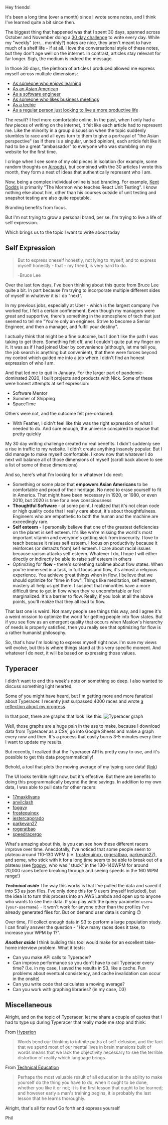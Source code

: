 Hey friends!

It's been a long time (over a month) since I wrote some notes, and I think I've learned quite a bit since then.

The biggest thing that happened was that I spent 30 days, spanned across October and November doing a [30 day challenge](https://pliao39.com/writing-day-30-of-30) to write every day. While my "weekly" (err... monthly?) notes are nice, they aren't meant to have much of a shelf life - if at all. I love the conversational style of these notes, but they don't age well on the internet. In contrast, articles stay relevant for far longer. Sigh, the medium is indeed the message.

In those 30 days, the plethora of articles I produced allowed me express myself across multiple dimensions:

- [As someone who enjoys learning](https://pliao39.com/notes-on-waitzkin-at-sohn)
- [As an Asian American](https://pliao39.com/in-my-minor-feelings)
- [As a software engineer](https://pliao39.com/simple-algorithms-and-exponents)
- [As someone who likes business meetings](https://pliao39.com/good-meeting)
- [As a techie](https://pliao39.com/legibility-and-software)
- [As a regular person just looking to live a more productive life](https://pliao39.com/168-hours)

The result? I feel more comfortable online. In the past, when I only had a few pieces of writing on the internet, it felt like each article had to represent me. Like the minority in a group discussion when the topic suddenly stumbles to race and all eyes turn to them to give a portrayal of "the Asian perspective" (as if there is a singular, united opinion), each article felt like it had to be a great "ambassador" to everyone who was stumbling on my website for the first time.

I cringe when I see some of my old pieces in isolation (for example, some random thoughts on [Airpods](https://pliao39.com/airpods)), but combined with the 30 articles I wrote this month, they form a nest of ideas that authentically represent who I am. 

Now, being a complex individual online is bad branding. For example, [Kent Dodds](https://kentcdodds.com/about/) is primarily "The Mormon who teaches React Unit Testing". I know nothing else about him, other than his courses outside of unit testing and snapshot testing are also quite reputable.

Branding benefits from focus.

But I'm not trying to grow a personal brand, per se. I'm trying to live a life of self expression.

Which brings us to the topic I want to write about today

## Self Expression

> But to express oneself honestly, not lying to myself, and to express myself honestly - that - my friend, is very hard to do.
> 
> -Bruce Lee

Over the last few days, I've been thinking about this quote from Bruce Lee quite a bit. In part because I'm trying to incorporate multiple different sides of myself in whatever it is I do "next".

In my previous jobs, especially at Uber - which is the largest company I've worked for, I felt a certain confinement. Even though my managers were great and supportive, there's something in the atmosphere of tech that just seemed to tell me "You're only an engineer. Strive to become a Senior Engineer, and then a manager, and fulfill your destiny".

I actually think that might be a fine outcome, but I don't like the path I was taking to get there. Something felt off, and I couldn't quite put my finger on it. It was as if I had joined Uber by convenience (although, let me tell you, the job search is anything but convenient), that there were forces beyond my control which guided me into a job where I didn't find an honest expression of who I am.

And that led me to quit in January. For the larger part of pandemic-dominated 2020, I built projects and products with Nick. Some of these were honest attempts at self expression:

- Software Mentor
- Summer of Shipping
- SpaceTime

Others were not, and the outcome felt pre-ordained:

- With Feather, I didn't feel like this was the right expression of what I needed to do. And sure enough, the universe conspired to expose that pretty quickly

My 30 day writing challenge created no real benefits. I didn't suddenly see a rise in traffic to my website. I didn't create anything insanely popular. But I did manage to make myself comfortable. I know now that whatever I do next will balance all of those dimensions of myself (scroll back above to see a list of some of those dimensions)

And so, here's what I'm looking for in whatever I do next:

- Something or some place that **empowers Asian Americans** to be comfortable and proud of their heritage. No need to erase yourself to fit in America. That might have been necessary in 1920, or 1980, or even 2010, but 2020 is time for a new consciousness
- **Thoughtful Software** - at some point, I realized that it's not clean code or high quality code that I really care about, it's about thoughtfulness. Engineers who are empathetic to both the human and the machine are exceedingly rare.
- **Self esteem** - I personally believe that one of the greatest deficiencies on the planet is self esteem. It's like we're missing the world's most important vitamin and everyone's getting sick from insecurity. I love to teach because it raises self esteem. I focus on productivity because it reinforces (or detracts from) self esteem. I care about racial issues because racism attacks self esteem. Whatever I do, I hope I will either directly or indirectly be able to raise self esteem in others
- Optimizing for **flow** - there's something sublime about flow states. When you're immersed in a task, in full focus and flow, it's almost a religious experience. You achieve great things when in flow. I believe that we should optimize for "time in flow". Things like meditation, self esteem, mastery all help us get there. I suspect that minorities have a more difficult time to get in flow when they're uncomfortable or feel marginalized. It's a barrier to flow. Really, if you look at all the above points, you'll realize that they all lead to flow.

That last one is weird. Not many people see things this way, and I agree it's a weird mission to optimize the world for getting people into flow states. But if you see flow as an emergent quality that occurs when Maslow's hierarchy of needs is properly satisfied, then you really see that optimizing for flow is a rather humanist philosophy.

So, that's how I'm looking to express myself right now. I'm sure my views will evolve, but this is where things stand at this very specific moment. And whatever I do next, it will be based on expressing those values.

## Typeracer 
I didn't want to end this week's note on something so deep. I also wanted to discuss something light hearted.

Some of you might have heard, but I'm getting more and more fanatical about Typeracer. I recently just surpassed 4000 races and wrote [a reflection about my progress](https://pliao39.com/typeracer-4000).

In that post, there are graphs that look like this:
![Typeracer graph](https://pliao39.s3.amazonaws.com/tr4000_trailing30_full.png)

Well, those graphs are a huge pain in the ass to make, because I download data from Typeracer as a CSV, go into Google Sheets and make a graph every now and then. It's a process that easily burns 3-5 minutes every time I want to update my results.

But recently, I realized that the Typeracer API is pretty easy to use, and it's possible to get this data programmatically!

Behold, a tool that plots the moving average of my typing race data! (l[ink](https://pliao39.com/projects/typeracer))

The UI looks terrible right now, but it's effective. But there are benefits to doing this programmatically beyond the time savings. In addition to my own data, I was able to pull data for other racers:
- [17maxklivans](https://pliao39.com/projects/typeracer?user=17maxklivans)
- [anvilclash](https://pliao39.com/projects/typeracer?user=anvilclash)
- [foggyy](https://pliao39.com/projects/typeracer?user=foggyy)
- [frostequinox](https://pliao39.com/projects/typeracer?user=frostequinox)
- [jestercaporado](https://pliao39.com/projects/typeracer?user=jestercaporado)
- [parkevan27](https://pliao39.com/projects/typeracer?user=parkevan27)
- [rogeratbao](https://pliao39.com/projects/typeracer?user=rogeratbao)
- [speedracergo](https://pliao39.com/projects/typeracer?user=speedracergo)

What's amazing about this, is you can see how these different racers improve over time. Anecdotally, I've noticed that some people seem to plateau around 110-130 WPM (i.e. [frostequinox](https://pliao39.com/projects/typeracer?user=frostequinox), [rogeratbao](https://pliao39.com/projects/typeracer?user=rogeratbao), [parkevan27](https://pliao39.com/projects/typeracer?user=parkevan27)), and some, who stick with it for a long time seem to be able to break out of a plateau (see [foggyy](https://pliao39.com/projects/typeracer?user=foggyy), who was "stuck" in the 130-140WPM for around 20,000 races before breaking through and seeing speeds in the 160 WPM range!)

***Technical aside*** The way this works is that I've pulled the data and saved it into S3 as json files. I've only done this for 9 users (myself included), but the idea is to turn this process into an AWS Lambda and open up to anyone who wants to see their data. If you play with the query parameter `user={your-username}` - it won't work for anyone other than the profiles I've already generated files for. But on demand user data is coming 😉

Over time, I'll collect enough data in S3 to perform a large population study. I can finally answer the question - "How many races does it take, to increase your WPM by 1?".

***Another aside*** I think building this tool would make for an excellent take-home interview problem. What it tests:
- Can you make API calls to Typeracer?
- Can improve performance so you don't have to call Typeracer every time? (I.e. in my case, I saved the results in S3, like a cache. Fun problems about eventual consistency, and cache invalidation can occur in the onsite)
- Can you write code that calculates a moving average?
- Can you work with graphing libraries? (in my case, D3)

## Miscellaneous
Alright, and on the topic of Typeracer, let me share a couple of quotes that I had to type up during Typeracer that really made me stop and think:

From [Hyperion](https://www.amazon.com/Hyperion-Cantos-Book-1-ebook/dp/B004G60EHS)
> Words bend our thinking to infinite paths of self-delusion, and the fact that we spend most of our mental lives in brain mansions built of words means that we lack the objectivity necessary to see the terrible distortion of reality which language brings.

From [Technical Education](https://www.amazon.com/Technical-Education-Essays-Thomas-Huxley/dp/3742833286)
> Perhaps the most valuable result of all education is the ability to make yourself do the thing you have to do, when it ought to be done, whether you like it or not; it is the first lesson that ought to be learned; and however early a man's training begins, it is probably the last lesson that he learns thoroughly.

Alright, that's all for now! Go forth and express yourself

Phil